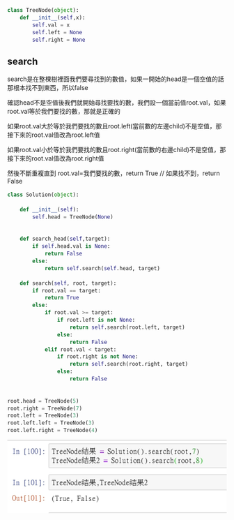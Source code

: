 ```py
class TreeNode(object):
    def __init__(self,x):
        self.val = x
        self.left = None
        self.right = None
```
search
---

search是在整棵樹裡面我們要尋找到的數值，如果一開始的head是一個空值的話那根本找不到東西，所以false

確認head不是空值後我們就開始尋找要找的數，我們設一個當前值root.val，如果root.val等於我們要找的數，那就是正確的

如果root.val大於等於我們要找的數且root.left(當前數的左邊child)不是空值，那接下來的root.val值改為root.left值

如果root.val小於等於我們要找的數且root.right(當前數的右邊child)不是空值，那接下來的root.val值改為root.right值

然後不斷重複直到 root.val=我們要找的數，return True // 如果找不到，return False

```py
class Solution(object):
    
    def __init__(self):
        self.head = TreeNode(None)      

    
    def search_head(self,target):
        if self.head.val is None:
            return False
        else:
            return self.search(self.head, target)
        
    def search(self, root, target):
        if root.val == target:
            return True
        else:
            if root.val >= target:
                if root.left is not None:
                    return self.search(root.left, target)
                else:
                    return False
            elif root.val < target:   
                if root.right is not None:
                    return self.search(root.right, target)
                else:
                    return False      

                
root.head = TreeNode(5)
root.right = TreeNode(7)
root.left = TreeNode(3)
root.left.left = TreeNode(3)
root.left.right = TreeNode(4)
```   
<img src = "https://github.com/06170230/lulu/blob/master/image/search.jpg" >
